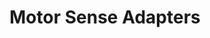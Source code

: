 ---
title: Motor Sense Adapters
description: Overview page for the motor sense adapters
order: 9
---